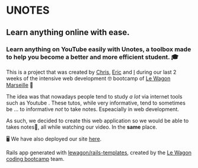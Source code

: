 # UNOTES 

## Learn anything online with ease.

### Learn anything on YouTube easily with Unotes, a toolbox made to help you become a better and more efficient student. 🎓


This is a project that was created by [Chris](https://github.com/chrisgalet18), [Eric](https://github.com/ericverzel) and [I](https://github.com/Tamy-Tam) during our last 2 weeks of the intensive web development 🤓 bootcamp of [Le Wagon Marseille](https://www.linkedin.com/showcase/le-wagon-marseille/) 🚀

The idea was that nowadays people tend to study *a lot* via internet tools such as Youtube . These tutos, while very informative, tend to sometimes be ... to informative *not* to take notes. Espeacially in web development. 

As such, we decided to create this web application so we would be able to takes notes📝, all while watching our video. In the **same** place. 

🖥 We have also deployed our site [here](www.unotes.xyz). 





Rails app generated with [lewagon/rails-templates](https://github.com/lewagon/rails-templates), created by the [Le Wagon coding bootcamp](https://www.lewagon.com) team.
